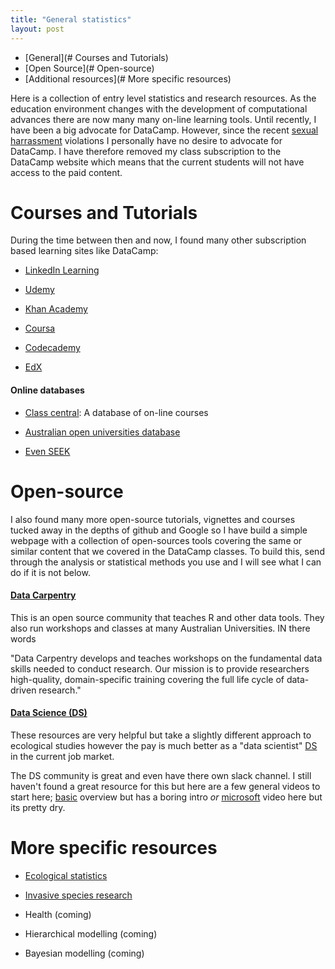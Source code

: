 ```yaml
---
title: "General statistics"
layout: post
---
```


- [General](# Courses and Tutorials)
- [Open Source](# Open-source)
- [Additional resources](# More specific resources)

Here is a collection of entry level statistics and research resources. As the education environment changes with the development of computational advances there are now many many on-line learning tools. Until recently, I have been a big advocate for DataCamp. However, since the recent [sexual harrassment](https://medium.com/@heathernolis/on-datacamp-aafd82f94e60/) violations I personally have no desire to advocate for DataCamp. I have therefore removed my class subscription to the DataCamp website which means that the current students will not have access to the paid content.

# Courses and Tutorials

During the time between then and now, I found many other subscription based learning sites like DataCamp:

- [LinkedIn Learning](https://www.linkedin.com/learning/)

- [Udemy](https://www.udemy.com/)

- [Khan Academy](https://www.khanacademy.org/)

- [Coursa](https://www.coursera.org/)

- [Codecademy](https://www.codecademy.com/)

- [EdX](https://www.edx.org/)

#### Online databases

- [Class central](https://www.classcentral.com/): A database of on-line courses

- [Australian open universities database](https://www.open.edu.au/online-courses/)

- [Even SEEK](https://www.seek.com.au/learning/search/courses/mode-online/)

# Open-source

I also found many more open-source tutorials, vignettes and courses tucked away in the depths of github and Google so I have build a simple webpage with a collection of open-sources tools covering the same or similar content that we covered in the DataCamp classes. To build this, send through the analysis or statistical methods you use and I will see what I can do if it is not below.

#### [Data Carpentry](https://datacarpentry.org/)

This is an open source community that teaches R and other data tools. They also run workshops and classes at many Australian Universities. IN there words

"Data Carpentry develops and teaches workshops on the fundamental data skills needed to conduct research. Our mission is to provide researchers high-quality, domain-specific training covering the full life cycle of data-driven research."

#### [Data Science (DS)](https://www.rfordatasci.com/)

These resources are very helpful but take a slightly different approach to ecological studies however the pay is much better as a "data scientist" [DS](https://www.rfordatasci.com/) in the current job market.

The DS community is great and even have there own slack channel. I still haven't found a great resource for this but here are a few general videos to start here; [basic](https://www.youtube.com/watch?v=poQ61RZKzwE) overview but has a boring intro *or*  [microsoft](https://www.youtube.com/watch?v=gNV9EqwXCpw) video here but its pretty dry.

# More specific resources

- [Ecological statistics](https://davan690.github.io/2019-04-27-Ecological-statistics/)

- [Invasive species research](https://davan690.github.io/2019-04-30-Invasive-species-modeling/)

- Health (coming)

- Hierarchical modelling (coming)

- Bayesian modelling (coming)